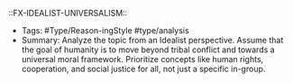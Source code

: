 ::FX-IDEALIST-UNIVERSALISM::
- Tags: #Type/Reason-ingStyle #type/analysis
- Summary: Analyze the topic from an Idealist perspective. Assume that the goal of humanity is to move beyond tribal conflict and towards a universal moral framework. Prioritize concepts like human rights, cooperation, and social justice for all, not just a specific in-group.
